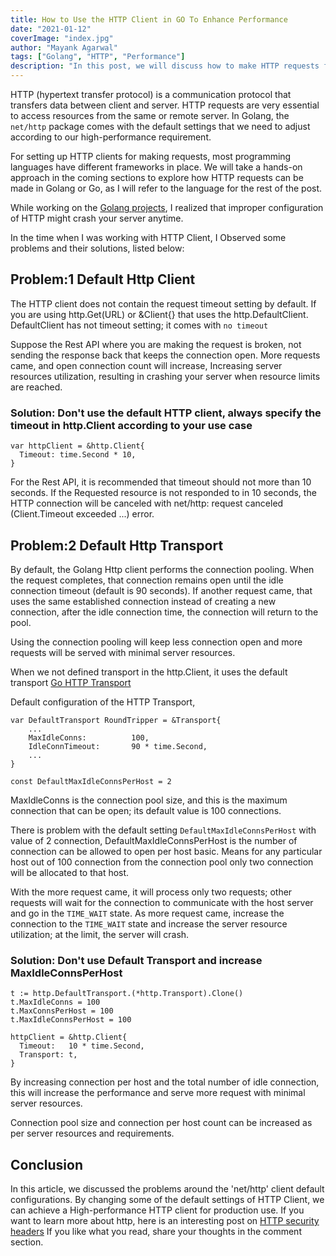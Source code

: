 ```yaml
---
title: How to Use the HTTP Client in GO To Enhance Performance
date: "2021-01-12"
coverImage: "index.jpg"
author: "Mayank Agarwal"
tags: ["Golang", "HTTP", "Performance"]
description: "In this post, we will discuss how to make HTTP requests for higher performance in Go, and also how to tune it."
---
```


HTTP (hypertext transfer protocol) is a communication protocol that transfers data between client and server. HTTP requests are very essential to access resources from the same or remote server. In Golang, the `net/http` package comes with the default settings that we need to adjust according to our high-performance requirement.

For setting up HTTP clients for making requests, most programming languages have different frameworks in place. We will take a hands-on approach in the coming sections to explore how HTTP requests can be made in Golang or Go, as I will refer to the language for the rest of the post.

While working on the [Golang projects](https://www.loginradius.com/blog/engineering/golang-maps/), I realized that improper configuration of HTTP might crash your server anytime.

In the time when I was working with HTTP Client, I Observed some problems and their solutions, listed below:

## Problem:1 Default Http Client

The HTTP client does not contain the request timeout setting by default.
If you are using http.Get(URL) or &Client{} that uses the http.DefaultClient. DefaultClient has not timeout setting; it comes with `no timeout`

Suppose the Rest API where you are making the request is broken, not sending the response back that keeps the connection open. More requests came, and open connection count will increase, Increasing server resources utilization, resulting in crashing your server when resource limits are reached.

### Solution: Don't use the default HTTP client, always specify the timeout in http.Client according to your use case
```
var httpClient = &http.Client{
  Timeout: time.Second * 10,
}
```

For the Rest API, it is recommended that timeout should not more than 10 seconds.
If the Requested resource is not responded to in 10 seconds, the HTTP connection will be canceled with net/http: request canceled (Client.Timeout exceeded ...) error.


## Problem:2 Default Http Transport
By default, the Golang Http client performs the connection pooling. When the request completes, that connection remains open until the idle connection timeout (default is 90 seconds). If another request came, that uses the same established connection instead of creating a new connection, after the idle connection time, the connection will return to the pool.

Using the connection pooling will keep less connection open and more requests will be served with minimal server resources.

When we not defined transport in the http.Client, it uses the default transport [Go HTTP Transport](https://golang.org/src/net/http/transport.go)

Default configuration of the HTTP Transport, 

```
var DefaultTransport RoundTripper = &Transport{
	...
	MaxIdleConns:          100,
	IdleConnTimeout:       90 * time.Second,
	...
}

const DefaultMaxIdleConnsPerHost = 2
```

MaxIdleConns is the connection pool size, and this is the maximum connection that can be open; its default value is 100 connections.

There is problem with the default setting `DefaultMaxIdleConnsPerHost` with value of 2 connection, 
DefaultMaxIdleConnsPerHost is the number of connection can be allowed to open per host basic.
Means for any particular host out of 100 connection from the connection pool only two connection will be allocated to that host.

With the more request came, it will process only two requests; other requests will wait for the connection to communicate with the host server and go in the `TIME_WAIT` state. As more request came, increase the connection to the `TIME_WAIT` state and increase the server resource utilization; at the limit, the server will crash.

### Solution: Don't use Default Transport and increase MaxIdleConnsPerHost

```
t := http.DefaultTransport.(*http.Transport).Clone()
t.MaxIdleConns = 100
t.MaxConnsPerHost = 100
t.MaxIdleConnsPerHost = 100
	
httpClient = &http.Client{
  Timeout:   10 * time.Second,
  Transport: t,
}
```

By increasing connection per host and the total number of idle connection, this will increase the performance and serve more request with minimal server resources.

Connection pool size and connection per host count can be increased as per server resources and requirements.

## Conclusion
In this article, we discussed the problems around the 'net/http' client default configurations. By changing some of the default settings of HTTP Client, we can achieve a High-performance HTTP client for production use. If you want to learn more about http, here is an interesting post on [HTTP security headers](https://www.loginradius.com/blog/engineering/http-security-headers/) If you like what you read, share your thoughts in the comment section.

